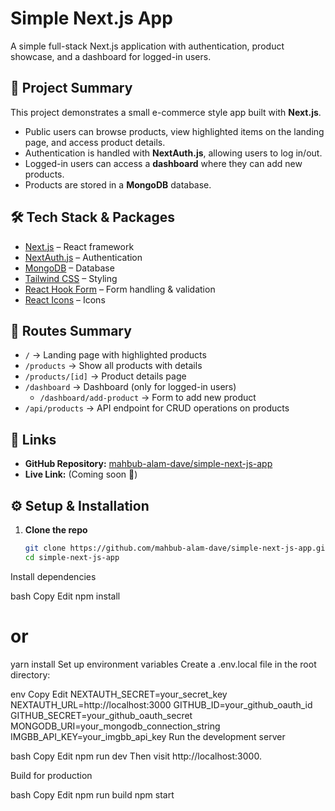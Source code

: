# Simple Next.js App  

A simple full-stack Next.js application with authentication, product showcase, and a dashboard for logged-in users.  

## 🚀 Project Summary  
This project demonstrates a small e-commerce style app built with **Next.js**.  
- Public users can browse products, view highlighted items on the landing page, and access product details.  
- Authentication is handled with **NextAuth.js**, allowing users to log in/out.  
- Logged-in users can access a **dashboard** where they can add new products.  
- Products are stored in a **MongoDB** database.  

## 🛠️ Tech Stack & Packages  
- [Next.js](https://nextjs.org/) – React framework  
- [NextAuth.js](https://next-auth.js.org/) – Authentication  
- [MongoDB](https://www.mongodb.com/) – Database  
- [Tailwind CSS](https://tailwindcss.com/) – Styling  
- [React Hook Form](https://react-hook-form.com/) – Form handling & validation  
- [React Icons](https://react-icons.github.io/react-icons/) – Icons  

## 📂 Routes Summary  
- `/` → Landing page with highlighted products  
- `/products` → Show all products with details  
- `/products/[id]` → Product details page  
- `/dashboard` → Dashboard (only for logged-in users)  
  - `/dashboard/add-product` → Form to add new product  
- `/api/products` → API endpoint for CRUD operations on products  

## 🔗 Links  
- **GitHub Repository:** [mahbub-alam-dave/simple-next-js-app](https://github.com/mahbub-alam-dave/simple-next-js-app)  
- **Live Link:** (Coming soon 🚀)  

## ⚙️ Setup & Installation  

1. **Clone the repo**  
   ```bash
   git clone https://github.com/mahbub-alam-dave/simple-next-js-app.git
   cd simple-next-js-app
Install dependencies

bash
Copy
Edit
npm install
# or
yarn install
Set up environment variables
Create a .env.local file in the root directory:

env
Copy
Edit
NEXTAUTH_SECRET=your_secret_key
NEXTAUTH_URL=http://localhost:3000
GITHUB_ID=your_github_oauth_id
GITHUB_SECRET=your_github_oauth_secret
MONGODB_URI=your_mongodb_connection_string
IMGBB_API_KEY=your_imgbb_api_key
Run the development server

bash
Copy
Edit
npm run dev
Then visit http://localhost:3000.

Build for production

bash
Copy
Edit
npm run build
npm start